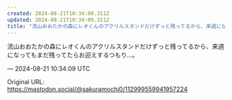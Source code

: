 ```yaml
---
created: 2024-08-21T10:34:09.311Z
updated: 2024-08-21T10:34:09.311Z
title: "流山おおたかの森にレオくんのアクリルスタンドだけずっと残ってるから、来週になって[...]"
---
```


<p>流山おおたかの森にレオくんのアクリルスタンドだけずっと残ってるから、来週になってもまだ残ってたらお迎えするつもり…。</p>

&mdash; 2024-08-21 10:34:09 UTC

Original URL: https://mastodon.social/@sakuramochi0/112999559941957224
